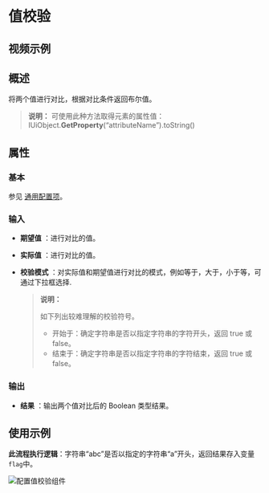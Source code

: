 # 值校验

## 视频示例

## 概述

将两个值进行对比，根据对比条件返回布尔值。

>**说明：**
>可使用此种方法取得元素的属性值：IUiObject.**GetProperty**(“attributeName”).toString()

## 属性

### 基本

参见 [通用配置项](../Appendix/CommonConfigurationItems.md)。

### 输入

- **期望值** ：进行对比的值。
- **实际值** ：进行对比的值。
- **校验模式** ：对实际值和期望值进行对比的模式，例如等于，大于，小于等，可通过下拉框选择.

    > **说明：**
    >
    > 如下列出较难理解的校验符号。
    >
    > - 开始于：确定字符串是否以指定字符串的字符开头，返回 true 或 false。
    > - 结束于：确定字符串是否以指定字符串的字符结束，返回 true 或 false。

### 输出

- **结果** ：输出两个值对比后的 Boolean 类型结果。

## 使用示例

**此流程执行逻辑**：字符串“abc”是否以指定的字符串“a”开头，返回结果存入变量`flag`中。

![配置值校验组件](https://docimages.blob.core.chinacloudapi.cn/images/Activities/valueCheck-2.png)
